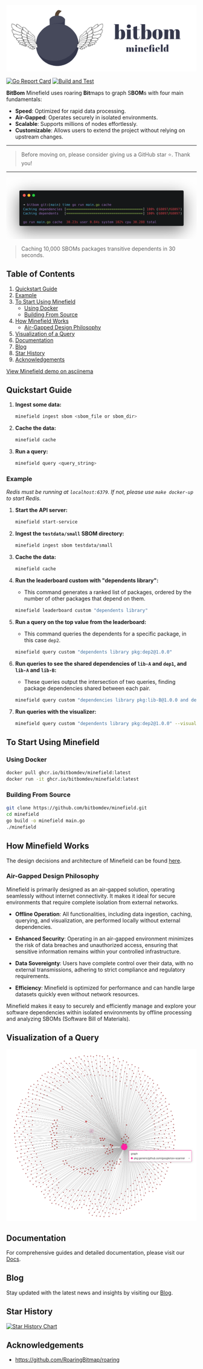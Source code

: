 <p align="center">
  <img src="images/bitbomLogoAndName.png" alt="BitBom Long Logo" >
</p>

[![Go Report Card](https://goreportcard.com/badge/github.com/bit-bom/minefield)](https://goreportcard.com/report/github.com/bit-bom/minefield)
[![Build and Test](https://github.com/bitbomdev/minefield/actions/workflows/build.yaml/badge.svg)](https://github.com/bitbomdev/minefield/actions/workflows/build.yaml)


**BitBom** Minefield uses roaring **Bit**maps to graph S**BOM**s with four main fundamentals:

* **Speed**: Optimized for rapid data processing.
* **Air-Gapped**: Operates securely in isolated environments.
* **Scalable**: Supports millions of nodes effortlessly.
* **Customizable**: Allows users to extend the project without relying on upstream changes.

---

>Before moving on, please consider giving us a GitHub star ⭐️. Thank you!

---

![Terminal Output](images/terminal.png)
> Caching 10,000 SBOMs packages transitive dependents in 30 seconds.

## Table of Contents

1. [Quickstart Guide](#quickstart-guide)
2. [Example](#example)
3. [To Start Using Minefield](#to-start-using-minefield)
   - [Using Docker](#using-docker)
   - [Building From Source](#building-from-source)
4. [How Minefield Works](#how-minefield-works)
   - [Air-Gapped Design Philosophy](#air-gapped-design-philosophy)
5. [Visualization of a Query](#visualization-of-a-query)
6. [Documentation](#documentation)
7. [Blog](#blog)
8. [Star History](#star-history)
9. [Acknowledgements](#acknowledgements)

[View Minefield demo on asciinema](https://asciinema.org/a/674302)

## Quickstart Guide

1. **Ingest some data:**
   ```sh
   minefield ingest sbom <sbom_file or sbom_dir>
   ```
2. **Cache the data:**
   ```sh
   minefield cache
   ```
3. **Run a query:**
   ```sh
   minefield query <query_string>
   ```

### Example

_Redis must be running at `localhost:6379`. If not, please use `make docker-up` to start Redis._

1. **Start the API server:**
   ```sh
   minefield start-service 
   ```

2. **Ingest the `testdata/small` SBOM directory:**
    ```sh
    minefield ingest sbom testdata/small
    ```
3. **Cache the data:**
    ```sh
    minefield cache
    ```
4. **Run the leaderboard custom with "dependents library":**
   - This command generates a ranked list of packages, ordered by the number of other packages that depend on them.
    ```sh
    minefield leaderboard custom "dependents library"
    ```
5. **Run a query on the top value from the leaderboard:**
   - This command queries the dependents for a specific package, in this case `dep2`.
    ```sh
    minefield query custom "dependents library pkg:dep2@1.0.0"
    ```
6. **Run queries to see the shared dependencies of `lib-A` and `dep1`, and `lib-A` and `lib-B`:**
   - These queries output the intersection of two queries, finding package dependencies shared between each pair.
    ```sh
    minefield query custom "dependencies library pkg:lib-B@1.0.0 and dependencies library pkg:lib-A@1.0.0"
    ```
7. **Run queries with the visualizer:**
    ```sh
    minefield query custom "dependents library pkg:dep2@1.0.0" --visualize
    ```

## To Start Using Minefield

### Using Docker

```sh
docker pull ghcr.io/bitbomdev/minefield:latest
docker run -it ghcr.io/bitbomdev/minefield:latest
```

### Building From Source

```sh
git clone https://github.com/bitbomdev/minefield.git
cd minefield
go build -o minefield main.go
./minefield
```

## How Minefield Works

The design decisions and architecture of Minefield can be found [here](docs/bitbom.pdf).

### Air-Gapped Design Philosophy

Minefield is primarily designed as an air-gapped solution, operating seamlessly without internet connectivity. It makes it ideal for secure environments that require complete isolation from external networks.

- **Offline Operation**: All functionalities, including data ingestion, caching, querying, and visualization, are performed locally without external dependencies.

- **Enhanced Security**: Operating in an air-gapped environment minimizes the risk of data breaches and unauthorized access, ensuring that sensitive information remains within your controlled infrastructure.

- **Data Sovereignty**: Users have complete control over their data, with no external transmissions, adhering to strict compliance and regulatory requirements.

- **Efficiency**: Minefield is optimized for performance and can handle large datasets quickly even without network resources.

Minefield makes it easy to securely and efficiently manage and explore your software dependencies within isolated environments by offline processing and analyzing SBOMs (Software Bill of Materials).

## Visualization of a Query

![Query Visualization](images/img.png)

## Documentation

For comprehensive guides and detailed documentation, please visit our [Docs](https://bitbom.dev/docs/intro).

## Blog

Stay updated with the latest news and insights by visiting our [Blog](https://bitbom.dev/blog).

## Star History

[![Star History Chart](https://api.star-history.com/svg?repos=bitbomdev/minefield&type=Date)](https://star-history.com/#bitbomdev/minefield&Date)

## Acknowledgements

- https://github.com/RoaringBitmap/roaring
